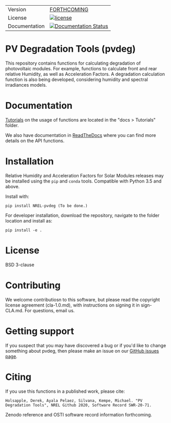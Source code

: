 <table>
<tr>
  <td>Version</td>
  <td>
  <a href="https://zenodo.org/badge/latestdoi/248347431"> FORTHCOMING </a>
</td>
</tr>

<tr>
  <td>License</td>
  <td>
    <a href="https://github.com/NREL/PVDegradationTools/blob/master/LICENSE.md">
    <img src="https://img.shields.io/pypi/l/pvlib.svg" alt="license" />
    </a>
</td>
</tr>
<tr>
  <td>Documentation</td>
  <td>
	<a href='https://PVDegradationTools.readthedocs.io/en/latest/?badge=latest'>
	    <img src='https://readthedocs.org/projects/PVDegradationTools/badge/?version=latest' alt='Documentation Status' />
	</a>
  </td>
</tr>
</table>



# PV Degradation Tools (pvdeg)

This repository contains functions for calculating degradation of photovoltaic modules. For example, functions to calculate front and rear relative Humidity, as well as Acceleration Factors. A degradation calculation function is also being developed, considering humidity and spectral irradiances models.



Documentation
=============

[Tutorials](https://github.com/NREL/PVDegradationTools/tree/main/docs/tutorials) on the usage of functions are located in the "docs > Tutorials" folder. 

We also have documentation in [ReadTheDocs](https://PVDegradationTools.readthedocs.io) where you can find more details on the API functions.


Installation
============

Relative Humidity and Acceleration Factors for Solar Modules releases may be installed using the ``pip`` and ``conda`` tools. Compatible with Python 3.5 and above.

Install with:

    pip install NREL-pvdeg (To be done.)

For developer installation, download the repository, navigate to the folder location and install as:

    pip install -e .


License
=======

BSD 3-clause


Contributing
=======

We welcome contributiosn to this software, but please read the copyright license agreement (cla-1.0.md), with instructions on signing it in sign-CLA.md. For questions, email us.


Getting support
===============

If you suspect that you may have discovered a bug or if you'd like to
change something about pvdeg, then please make an issue on our
[GitHub issues page](hhttps://github.com/NREL/PVDegradationTools/issues).


Citing
======

If you use this functions in a published work, please cite:

	Holsapple, Derek, Ayala Pelaez, Silvana, Kempe, Michael. "PV Degradation Tools", NREL Github 2020, Software Record SWR-20-71.
	
Zenodo reference and OSTI software record information forthcoming. 

